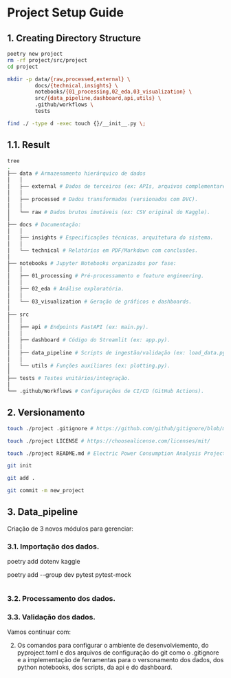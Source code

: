 # Project Setup Guide

## 1. Creating Directory Structure
```bash
poetry new project
rm -rf project/src/project
cd project

mkdir -p data/{raw,processed,external} \
         docs/{technical,insights} \
         notebooks/{01_processing,02_eda,03_visualization} \
         src/{data_pipeline,dashboard,api,utils} \
         .github/workflows \
         tests

find ./ -type d -exec touch {}/__init__.py \;


```
## 1.1. Result
```bash
tree
.
├── data # Armazenamento hierárquico de dados
│   │
│   ├── external # Dados de terceiros (ex: APIs, arquivos complementares).
│   │
│   ├── processed # Dados transformados (versionados com DVC).
│   │
│   └── raw # Dados brutos imutáveis (ex: CSV original do Kaggle).
│
├── docs # Documentação:
│   │
│   ├── insights # Especificações técnicas, arquitetura do sistema.
│   │
│   └── technical # Relatórios em PDF/Markdown com conclusões.
│   
├── notebooks # Jupyter Notebooks organizados por fase:
│   │
│   ├── 01_processing # Pré-processamento e feature engineering.
│   │
│   ├── 02_eda # Análise exploratória.
│   │
│   └── 03_visualization # Geração de gráficos e dashboards.
│
├── src
│   │
│   ├── api # Endpoints FastAPI (ex: main.py).
│   │
│   ├── dashboard # Código do Streamlit (ex: app.py).
│   │
│   ├── data_pipeline # Scripts de ingestão/validação (ex: load_data.py).
│   │
│   └── utils # Funções auxiliares (ex: plotting.py).
│
├── tests # Testes unitários/integração.
│
└── .github/Workflows # Configurações de CI/CD (GitHub Actions).
```

## 2. Versionamento

```bash
touch ./project .gitignore # https://github.com/github/gitignore/blob/main/Python.gitignore

touch ./project LICENSE # https://choosealicense.com/licenses/mit/

touch ./project README.md # Electric Power Consumption Analysis Project Overview

git init

git add .

git commit -m new_project
```

## 3. Data_pipeline

Criação de 3 novos módulos para gerenciar:

### 3.1. Importação dos dados.

poetry add dotenv kaggle

poetry add --group dev pytest pytest-mock


```python

```

### 3.2. Processamento dos dados. 
### 3.3. Validação dos dados.










Vamos continuar com:

2. Os comandos para configurar o ambiente de desenvolviemento,  do pyproject.toml e dos arquivos de configuração do git como o .gitignore e a implementação de ferramentas para o versonamento dos dados, dos python notebooks, dos scripts, da api e do dashboard.